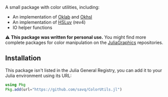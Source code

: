A small package with color utilities, including:

- An implementation of [Oklab](https://bottosson.github.io/posts/oklab/) and [Okhsl](https://bottosson.github.io/posts/colorpicker/)
- An implementation of [HSLuv](https://github.com/hsluv/hsluv) (rev4)
- IO helper functions

⚠️ **This package was written for personal use.**
You might find more complete packages for color manipulation on the
[JuliaGraphics](https://github.com/JuliaGraphics) repositories.

## Installation

This package isn't listed in the Julia General Registry,
you can add it to your Julia environment using its URL:
```julia
using Pkg
Pkg.add(url="https://github.com/savq/ColorUtils.jl")
```
